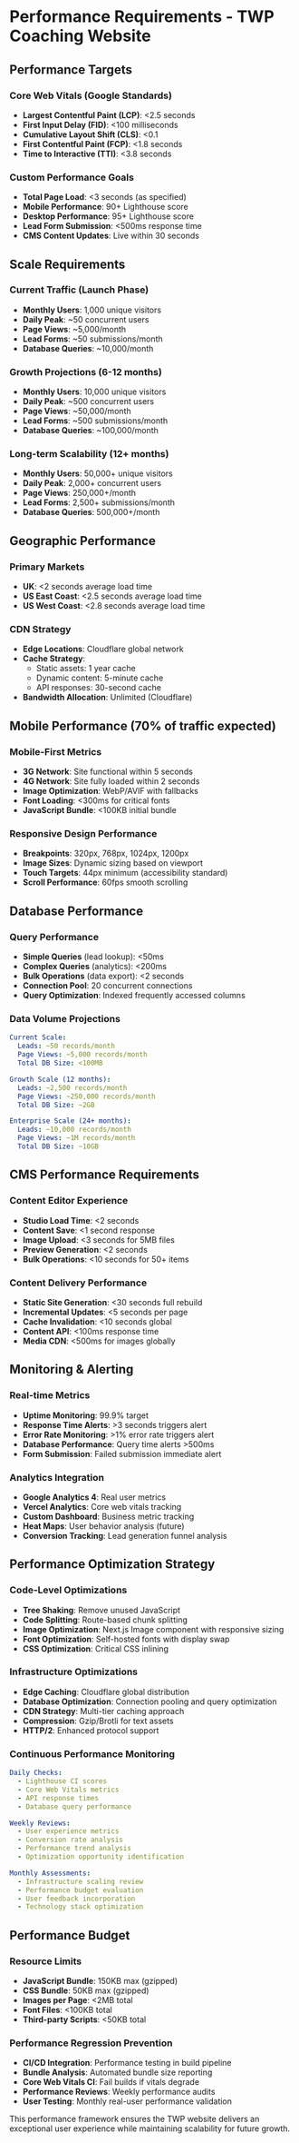 # Performance Requirements - TWP Coaching Website

## Performance Targets

### **Core Web Vitals (Google Standards)**
- **Largest Contentful Paint (LCP)**: <2.5 seconds
- **First Input Delay (FID)**: <100 milliseconds  
- **Cumulative Layout Shift (CLS)**: <0.1
- **First Contentful Paint (FCP)**: <1.8 seconds
- **Time to Interactive (TTI)**: <3.8 seconds

### **Custom Performance Goals**
- **Total Page Load**: <3 seconds (as specified)
- **Mobile Performance**: 90+ Lighthouse score
- **Desktop Performance**: 95+ Lighthouse score
- **Lead Form Submission**: <500ms response time
- **CMS Content Updates**: Live within 30 seconds

## Scale Requirements

### **Current Traffic (Launch Phase)**
- **Monthly Users**: 1,000 unique visitors
- **Daily Peak**: ~50 concurrent users
- **Page Views**: ~5,000/month
- **Lead Forms**: ~50 submissions/month
- **Database Queries**: ~10,000/month

### **Growth Projections (6-12 months)**
- **Monthly Users**: 10,000 unique visitors  
- **Daily Peak**: ~500 concurrent users
- **Page Views**: ~50,000/month
- **Lead Forms**: ~500 submissions/month
- **Database Queries**: ~100,000/month

### **Long-term Scalability (12+ months)**
- **Monthly Users**: 50,000+ unique visitors
- **Daily Peak**: 2,000+ concurrent users
- **Page Views**: 250,000+/month
- **Lead Forms**: 2,500+ submissions/month
- **Database Queries**: 500,000+/month

## Geographic Performance

### **Primary Markets**
- **UK**: <2 seconds average load time
- **US East Coast**: <2.5 seconds average load time
- **US West Coast**: <2.8 seconds average load time

### **CDN Strategy**
- **Edge Locations**: Cloudflare global network
- **Cache Strategy**: 
  - Static assets: 1 year cache
  - Dynamic content: 5-minute cache
  - API responses: 30-second cache
- **Bandwidth Allocation**: Unlimited (Cloudflare)

## Mobile Performance (70% of traffic expected)

### **Mobile-First Metrics**
- **3G Network**: Site functional within 5 seconds
- **4G Network**: Site fully loaded within 2 seconds
- **Image Optimization**: WebP/AVIF with fallbacks
- **Font Loading**: <300ms for critical fonts
- **JavaScript Bundle**: <100KB initial bundle

### **Responsive Design Performance**
- **Breakpoints**: 320px, 768px, 1024px, 1200px
- **Image Sizes**: Dynamic sizing based on viewport
- **Touch Targets**: 44px minimum (accessibility standard)
- **Scroll Performance**: 60fps smooth scrolling

## Database Performance

### **Query Performance**
- **Simple Queries** (lead lookup): <50ms
- **Complex Queries** (analytics): <200ms
- **Bulk Operations** (data export): <2 seconds
- **Connection Pool**: 20 concurrent connections
- **Query Optimization**: Indexed frequently accessed columns

### **Data Volume Projections**
```yaml
Current Scale:
  Leads: ~50 records/month
  Page Views: ~5,000 records/month
  Total DB Size: <100MB

Growth Scale (12 months):
  Leads: ~2,500 records/month
  Page Views: ~250,000 records/month  
  Total DB Size: ~2GB

Enterprise Scale (24+ months):
  Leads: ~10,000 records/month
  Page Views: ~1M records/month
  Total DB Size: ~10GB
```

## CMS Performance Requirements

### **Content Editor Experience**
- **Studio Load Time**: <2 seconds
- **Content Save**: <1 second response
- **Image Upload**: <3 seconds for 5MB files
- **Preview Generation**: <2 seconds
- **Bulk Operations**: <10 seconds for 50+ items

### **Content Delivery Performance**
- **Static Site Generation**: <30 seconds full rebuild
- **Incremental Updates**: <5 seconds per page
- **Cache Invalidation**: <10 seconds global
- **Content API**: <100ms response time
- **Media CDN**: <500ms for images globally

## Monitoring & Alerting

### **Real-time Metrics**
- **Uptime Monitoring**: 99.9% target
- **Response Time Alerts**: >3 seconds triggers alert
- **Error Rate Monitoring**: >1% error rate triggers alert
- **Database Performance**: Query time alerts >500ms
- **Form Submission**: Failed submission immediate alert

### **Analytics Integration**
- **Google Analytics 4**: Real user metrics
- **Vercel Analytics**: Core web vitals tracking
- **Custom Dashboard**: Business metric tracking
- **Heat Maps**: User behavior analysis (future)
- **Conversion Tracking**: Lead generation funnel analysis

## Performance Optimization Strategy

### **Code-Level Optimizations**
- **Tree Shaking**: Remove unused JavaScript
- **Code Splitting**: Route-based chunk splitting  
- **Image Optimization**: Next.js Image component with responsive sizing
- **Font Optimization**: Self-hosted fonts with display swap
- **CSS Optimization**: Critical CSS inlining

### **Infrastructure Optimizations**
- **Edge Caching**: Cloudflare global distribution
- **Database Optimization**: Connection pooling and query optimization
- **CDN Strategy**: Multi-tier caching approach
- **Compression**: Gzip/Brotli for text assets
- **HTTP/2**: Enhanced protocol support

### **Continuous Performance Monitoring**
```yaml
Daily Checks:
  - Lighthouse CI scores
  - Core Web Vitals metrics
  - API response times
  - Database query performance

Weekly Reviews:
  - User experience metrics
  - Conversion rate analysis
  - Performance trend analysis
  - Optimization opportunity identification

Monthly Assessments:
  - Infrastructure scaling review
  - Performance budget evaluation
  - User feedback incorporation
  - Technology stack optimization
```

## Performance Budget

### **Resource Limits**
- **JavaScript Bundle**: 150KB max (gzipped)
- **CSS Bundle**: 50KB max (gzipped)
- **Images per Page**: <2MB total
- **Font Files**: <100KB total
- **Third-party Scripts**: <50KB total

### **Performance Regression Prevention**
- **CI/CD Integration**: Performance testing in build pipeline
- **Bundle Analysis**: Automated bundle size reporting
- **Core Web Vitals CI**: Fail builds if vitals degrade
- **Performance Reviews**: Weekly performance audits
- **User Testing**: Monthly real-user performance validation

This performance framework ensures the TWP website delivers an exceptional user experience while maintaining scalability for future growth.